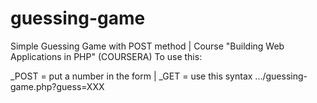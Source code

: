 # guessing-game
Simple Guessing Game with POST method | Course "Building Web Applications in PHP" (COURSERA)
To use this:

_POST = put a number in the form |
_GET = use this syntax .../guessing-game.php?guess=XXX



